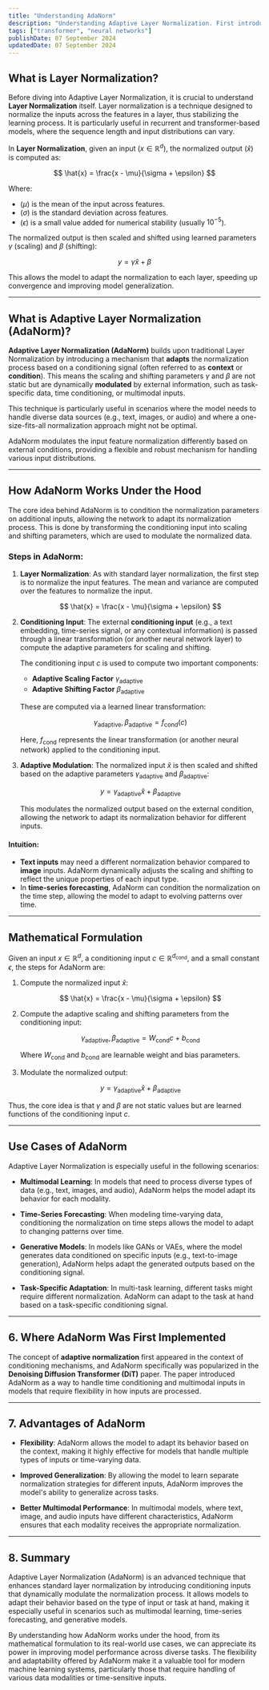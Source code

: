 ```yaml
---
title: "Understanding AdaNorm"
description: "Understanding Adaptive Layer Normalization. First introduced in the DiT paper"
tags: ["transformer", "neural networks"]
publishDate: 07 September 2024
updatedDate: 07 September 2024
---
```


## What is Layer Normalization?

Before diving into Adaptive Layer Normalization, it is crucial to understand **Layer Normalization** itself. Layer normalization is a technique designed to normalize the inputs across the features in a layer, thus stabilizing the learning process. It is particularly useful in recurrent and transformer-based models, where the sequence length and input distributions can vary.

In **Layer Normalization**, given an input $( x \in \mathbb{R}^d )$, the normalized output $( \hat{x} )$ is computed as:

$$
\hat{x} = \frac{x - \mu}{\sigma + \epsilon}
$$

Where:

- $( \mu )$ is the mean of the input across features.
- $( \sigma )$ is the standard deviation across features.
- $( \epsilon )$ is a small value added for numerical stability (usually $10^{-5}$).

The normalized output is then scaled and shifted using learned parameters $\gamma$ (scaling) and $\beta$ (shifting):

$$
y = \gamma \hat{x} + \beta
$$

This allows the model to adapt the normalization to each layer, speeding up convergence and improving model generalization.

---

## What is Adaptive Layer Normalization (AdaNorm)?

**Adaptive Layer Normalization (AdaNorm)** builds upon traditional Layer Normalization by introducing a mechanism that **adapts** the normalization process based on a conditioning signal (often referred to as **context** or **condition**). This means the scaling and shifting parameters $\gamma$ and $\beta$ are not static but are dynamically **modulated** by external information, such as task-specific data, time conditioning, or multimodal inputs.

This technique is particularly useful in scenarios where the model needs to handle diverse data sources (e.g., text, images, or audio) and where a one-size-fits-all normalization approach might not be optimal.

AdaNorm modulates the input feature normalization differently based on external conditions, providing a flexible and robust mechanism for handling various input distributions.

---

## How AdaNorm Works Under the Hood

The core idea behind AdaNorm is to condition the normalization parameters on additional inputs, allowing the network to adapt its normalization process. This is done by transforming the conditioning input into scaling and shifting parameters, which are used to modulate the normalized data.

### Steps in AdaNorm:

1. **Layer Normalization**:
   As with standard layer normalization, the first step is to normalize the input features. The mean and variance are computed over the features to normalize the input.

   $$
   \hat{x} = \frac{x - \mu}{\sigma + \epsilon}
   $$

2. **Conditioning Input**:
   The external **conditioning input** (e.g., a text embedding, time-series signal, or any contextual information) is passed through a linear transformation (or another neural network layer) to compute the adaptive parameters for scaling and shifting.

   The conditioning input $c$ is used to compute two important components:

   - **Adaptive Scaling Factor** $\gamma_{\text{adaptive}}$
   - **Adaptive Shifting Factor** $\beta_{\text{adaptive}}$

   These are computed via a learned linear transformation:

   $$
   \gamma_{\text{adaptive}}, \beta_{\text{adaptive}} = f_{\text{cond}}(c)
   $$

   Here, $f_{\text{cond}}$ represents the linear transformation (or another neural network) applied to the conditioning input.

3. **Adaptive Modulation**:
   The normalized input $\hat{x}$ is then scaled and shifted based on the adaptive parameters $\gamma_{\text{adaptive}}$ and $\beta_{\text{adaptive}}$:

   $$
   y = \gamma_{\text{adaptive}} \hat{x} + \beta_{\text{adaptive}}
   $$

   This modulates the normalized output based on the external condition, allowing the network to adapt its normalization behavior for different inputs.

#### Intuition:

- **Text inputs** may need a different normalization behavior compared to **image** inputs. AdaNorm dynamically adjusts the scaling and shifting to reflect the unique properties of each input type.
- In **time-series forecasting**, AdaNorm can condition the normalization on the time step, allowing the model to adapt to evolving patterns over time.

---

## Mathematical Formulation

Given an input $x \in \mathbb{R}^d$, a conditioning input $c \in \mathbb{R}^{d_{\text{cond}}}$, and a small constant $\epsilon$, the steps for AdaNorm are:

1. Compute the normalized input $\hat{x}$:

   $$
   \hat{x} = \frac{x - \mu}{\sigma + \epsilon}
   $$

2. Compute the adaptive scaling and shifting parameters from the conditioning input:

   $$
   \gamma_{\text{adaptive}}, \beta_{\text{adaptive}} = W_{\text{cond}} c + b_{\text{cond}}
   $$

   Where $W_{\text{cond}}$ and $b_{\text{cond}}$ are learnable weight and bias parameters.

3. Modulate the normalized output:

   $$
   y = \gamma_{\text{adaptive}} \hat{x} + \beta_{\text{adaptive}}
   $$

Thus, the core idea is that $\gamma$ and $\beta$ are not static values but are learned functions of the conditioning input $c$.

---

## Use Cases of AdaNorm

Adaptive Layer Normalization is especially useful in the following scenarios:

- **Multimodal Learning**: In models that need to process diverse types of data (e.g., text, images, and audio), AdaNorm helps the model adapt its behavior for each modality.

- **Time-Series Forecasting**: When modeling time-varying data, conditioning the normalization on time steps allows the model to adapt to changing patterns over time.

- **Generative Models**: In models like GANs or VAEs, where the model generates data conditioned on specific inputs (e.g., text-to-image generation), AdaNorm helps adapt the generated outputs based on the conditioning signal.

- **Task-Specific Adaptation**: In multi-task learning, different tasks might require different normalization. AdaNorm can adapt to the task at hand based on a task-specific conditioning signal.

---

## 6. Where AdaNorm Was First Implemented

The concept of **adaptive normalization** first appeared in the context of conditioning mechanisms, and AdaNorm specifically was popularized in the **Denoising Diffusion Transformer (DiT)** paper. The paper introduced AdaNorm as a way to handle time conditioning and multimodal inputs in models that require flexibility in how inputs are processed.

---

## 7. Advantages of AdaNorm

- **Flexibility**: AdaNorm allows the model to adapt its behavior based on the context, making it highly effective for models that handle multiple types of inputs or time-varying data.

- **Improved Generalization**: By allowing the model to learn separate normalization strategies for different inputs, AdaNorm improves the model's ability to generalize across tasks.

- **Better Multimodal Performance**: In multimodal models, where text, image, and audio inputs have different characteristics, AdaNorm ensures that each modality receives the appropriate normalization.

---

## 8. Summary

Adaptive Layer Normalization (AdaNorm) is an advanced technique that enhances standard layer normalization by introducing conditioning inputs that dynamically modulate the normalization process. It allows models to adapt their behavior based on the type of input or task at hand, making it especially useful in scenarios such as multimodal learning, time-series forecasting, and generative models.

By understanding how AdaNorm works under the hood, from its mathematical formulation to its real-world use cases, we can appreciate its power in improving model performance across diverse tasks. The flexibility and adaptability offered by AdaNorm make it a valuable tool for modern machine learning systems, particularly those that require handling of various data modalities or time-sensitive inputs.
